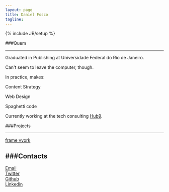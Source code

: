 ```yaml
---
layout: page
title: Daniel Fosco
tagline: 
---
```

{% include JB/setup %}

###Quem

---

Graduated in Publishing at Universidade Federal do Rio de Janeiro.

Can't seem to leave the computer, though. 

In practice, makes:

<p class="callout callout-top">Content Strategy</p>
<p class="callout">Web Design</p>
<p class="callout line callout-bottom">Spaghetti code</p>

Currently working at the tech consulting <a href="https://www.facebook.com/hub9.co" target="_blank">Hub9</a>.

###Projects

---

<div class="button-desktop"><a class="btnn-2c btnn-2 btnn spaace" href="http://framevvork.com" target="_blank">frame vvork</a></div>


###Contacts
---
<div class  ="icon"><a href="mailto:danielfosco@gmail.com" target="_blank"><span class="screen-reader-text">Email</span><i class="fa fa-envelope-o fa-2x"> </i></a></div>
<div class="icon"><a href="https://www.twitter.com/notdanielfosco" target="_blank"><span class="screen-reader-text">Twitter</span><i class="fa fa-twitter fa-2x"> </i></a></div>  
<div class="icon"><a href="https://www.github.com/dfosco" target="_blank"><span class="screen-reader-text">Github</span><i class="fa fa-github-alt fa-2x"> </i></a></div>
<div class="icon"><a href="https://br.linkedin.com/in/danielfosco/en" target="_blank"><span class="screen-reader-text">Linkedin</span><i class="fa fa-linkedin fa-2x"> </i></a></div>





